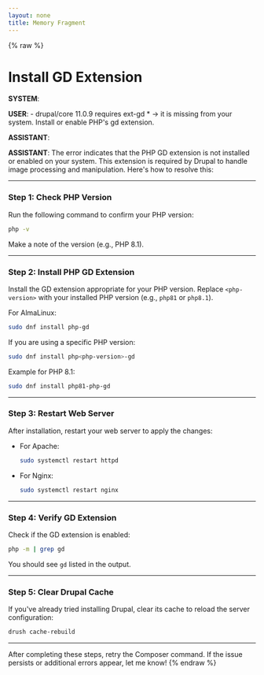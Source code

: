 ```yaml
---
layout: none
title: Memory Fragment
---
```


{% raw %}
# Install GD Extension

**SYSTEM**: 

**USER**: - drupal/core 11.0.9 requires ext-gd * -> it is missing from your system. Install or enable PHP's gd extension.

**ASSISTANT**: 

**ASSISTANT**: The error indicates that the PHP GD extension is not installed or enabled on your system. This extension is required by Drupal to handle image processing and manipulation. Here's how to resolve this:

---

### **Step 1: Check PHP Version**
Run the following command to confirm your PHP version:
```bash
php -v
```
Make a note of the version (e.g., PHP 8.1).

---

### **Step 2: Install PHP GD Extension**
Install the GD extension appropriate for your PHP version. Replace `<php-version>` with your installed PHP version (e.g., `php81` or `php8.1`).

For AlmaLinux:
```bash
sudo dnf install php-gd
```

If you are using a specific PHP version:
```bash
sudo dnf install php<php-version>-gd
```

Example for PHP 8.1:
```bash
sudo dnf install php81-php-gd
```

---

### **Step 3: Restart Web Server**
After installation, restart your web server to apply the changes:
- For Apache:
  ```bash
  sudo systemctl restart httpd
  ```
- For Nginx:
  ```bash
  sudo systemctl restart nginx
  ```

---

### **Step 4: Verify GD Extension**
Check if the GD extension is enabled:
```bash
php -m | grep gd
```
You should see `gd` listed in the output.

---

### **Step 5: Clear Drupal Cache**
If you've already tried installing Drupal, clear its cache to reload the server configuration:
```bash
drush cache-rebuild
```

---

After completing these steps, retry the Composer command. If the issue persists or additional errors appear, let me know!
{% endraw %}
